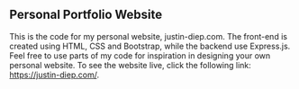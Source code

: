 ## Personal Portfolio Website
This is the code for my personal website, justin-diep.com. The front-end is created using HTML, CSS and Bootstrap, while the backend use Express.js. Feel free to use parts of my code for inspiration in designing your own personal website. To see the website live, click the following link: https://justin-diep.com/.
